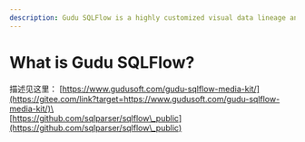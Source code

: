 ```yaml
---
description: Gudu SQLFlow is a highly customized visual data lineage analysis tool.
---
```


# What is Gudu SQLFlow?

描述见这里： [https://www.gudusoft.com/gudu-sqlflow-media-kit/](https://gitee.com/link?target=https://www.gudusoft.com/gudu-sqlflow-media-kit/)\
\
[https://github.com/sqlparser/sqlflow\_public](https://github.com/sqlparser/sqlflow\_public)
